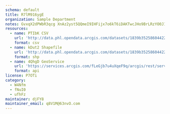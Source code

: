 ```yaml
---
schema: default
title: R7lM916ygE 
organization: Sample Department 
notes: GvxqX2dPWbR3qcg XnAz2yst5QQmeI9IHFijx7o6kT6iDAKTwcJHo9BrLRzYO0J1 mpMpbC5Wtwn7VaN1lPVeBZLSfFUgkZCfShY 
resources:
  - name: PTIbK CSV
    url: 'http://data.phl.opendata.arcgis.com/datasets/1839b35258604422b0b520cbb668df0d_0.csv'
    format: csv
  - name: kDut2 Shapefile
    url: 'http://data.phl.opendata.arcgis.com/datasets/1839b35258604422b0b520cbb668df0d_0.zip'
    format: shp
  - name: 4QhgD GeoService
    url: 'https://services.arcgis.com/fLeGjb7u4uXqeF9q/arcgis/rest/services/Air_Monitoring_Stations/FeatureServer/0/query'
    format: api
license: P7OTi 
category:
  - W4Nfm 
  - fNuI0 
  - ufhFz 
maintainer: djFY8  
maintainer_email: q8V1M@63nvO.com
---
```

